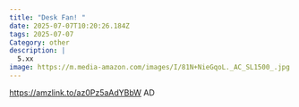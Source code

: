 ```yaml
---
title: "Desk Fan! "
date: 2025-07-07T10:20:26.184Z
tags: 2025-07-07
Category: other
description: |
  5.xx
image: https://m.media-amazon.com/images/I/81N+NieGqoL._AC_SL1500_.jpg
---
```

https://amzlink.to/az0Pz5aAdYBbW
AD